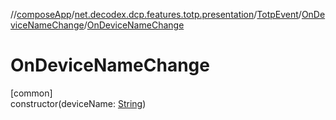 //[composeApp](../../../../index.md)/[net.decodex.dcp.features.totp.presentation](../../index.md)/[TotpEvent](../index.md)/[OnDeviceNameChange](index.md)/[OnDeviceNameChange](-on-device-name-change.md)

# OnDeviceNameChange

[common]\
constructor(deviceName: [String](https://kotlinlang.org/api/latest/jvm/stdlib/kotlin/-string/index.html))
